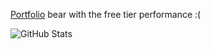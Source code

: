 [Portfolio](https://ask0ne.up.railway.app/)
bear with the free tier performance :(

![GitHub Stats](https://github-readme-stats.vercel.app/api?username=ask0ne&show_icons=true&theme=dracula)

